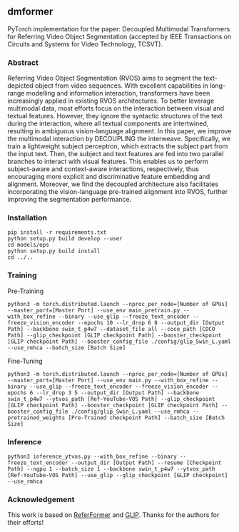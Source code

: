 ## dmformer
PyTorch implementation for the paper: Decoupled Multimodal Transformers for Referring Video Object Segmentation (accepted by IEEE Transactions on Circuits and Systems for Video Technology, TCSVT).

### Abstract
Referring Video Object Segmentation (RVOS) aims to segment the text-depicted object from video sequences. With excellent capabilities in long-range modelling and information interaction, transformers have been increasingly applied in existing RVOS architectures. To better leverage multimodal data, most efforts focus on the interaction between visual and textual features. However, they ignore the syntactic structures of the text during the interaction, where all textual components are intertwined, resulting in ambiguous vision-language alignment. In this paper, we improve the multimodal interaction by DECOUPLING the interweave. Specifically, we train a lightweight subject perceptron, which extracts the subject part from the input text. Then, the subject and text features are fed into two parallel branches to interact with visual features. This enables us to perform subject-aware and context-aware interactions, respectively, thus encouraging more explicit and discriminative feature embedding and alignment. Moreover, we find the decoupled architecture also facilitates incorporating the vision-language pre-trained alignment into RVOS, further improving the segmentation performance. 



### Installation
```
pip install -r requirements.txt
python setup.py build develop --user
cd models/ops
python setup.py build install
cd ../..
```

### Training
Pre-Training
```
python3 -m torch.distributed.launch --nproc_per_node=[Number of GPUs] --master_port=[Master Port] --use_env main_pretrain.py --with_box_refine --binary --use_glip --freeze_text_encoder --freeze_vision_encoder --epochs 10 --lr_drop 6 8 --output_dir [Output Path] --backbone swin_t_p4w7 --dataset_file all --coco_path [COCO Path] --glip_checkpoint [GLIP checkpoint Path] --booster_checkpoint [GLIP checkpoint Path] --booster_config_file ./config/glip_Swin_L.yaml --use_rmhca --batch_size [Batch Size]
```
Fine-Tuning
```
python3 -m torch.distributed.launch --nproc_per_node=[Number of GPUs] --master_port=[Master Port] --use_env main.py --with_box_refine --binary --use_glip --freeze_text_encoder --freeze_vision_encoder --epochs 6 --lr_drop 3 5 --output_dir [Output Path] --backbone swin_t_p4w7 --ytvos_path [Ref-YouTube-VOS Path] --glip_checkpoint [GLIP checkpoint Path] --booster_checkpoint [GLIP checkpoint Path] --booster_config_file ./config/glip_Swin_L.yaml --use_rmhca --pretrained_weights [Pre-Trained checkpoint Path] --batch_size [Batch Size]
```
### Inference

```
python3 inference_ytvos.py --with_box_refine --binary --freeze_text_encoder --output_dir [Output Path] --resume [Checkpoint Path] --ngpu 1 --batch_size 1 --backbone swin_t_p4w7 --ytvos_path [Ref-YouTube-VOS Path] --use_glip --glip_checkpoint [GLIP checkpoint] --use_rmhca
```

### Acknowledgement
This work is based on [ReferFormer](https://github.com/wjn922/ReferFormer) and [GLIP](https://github.com/microsoft/GLIP). Thanks for the authors for their efforts!
